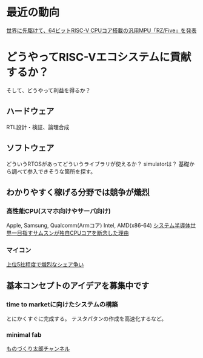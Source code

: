 # 最近の動向
[世界に先駆けて、64ビットRISC-V CPUコア搭載の汎用MPU「RZ/Five」を発表](https://www.renesas.com/jp/ja/about/press-room/renesas-pioneers-risc-v-technology-rzfive-general-purpose-mpus-based-64-bit-risc-v-cpu-core)

# どうやってRISC-Vエコシステムに貢献するか？
そして、どうやって利益を得るか？

## ハードウェア
RTL設計・検証、論理合成

## ソフトウェア
どういうRTOSがあってどういうライブラリが使えるか？
simulatorは？
基礎から調べて参入できそうな箇所を探す。

## わかりやすく稼げる分野では競争が熾烈
### 高性能CPU(スマホ向けやサーバ向け)
Apple, Samsung, Qualcomm(Armコア)
Intel, AMD(x86-64)
[システム半導体世界一目指すサムスンが独自CPUコアを断念した理由](https://xtech.nikkei.com/atcl/nxt/column/18/00950/00012/)

### マイコン
[上位5社程度で熾烈なシェア争い](https://news.mynavi.jp/techplus/article/20220318-2296890/)

## 基本コンセプトのアイデアを募集中です
### time to marketに向けたシステムの構築
とにかくすぐに完成する。
テスタパタンの作成を高速化するなど。

### minimal fab
[ものづくり太郎チャンネル](https://www.youtube.com/watch?v=8_Ttb9HuLQs)

